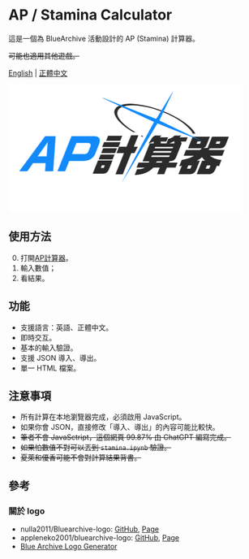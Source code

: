 # AP / Stamina Calculator

這是一個為 BlueArchive 活動設計的 AP (Stamina) 計算器。

~~可能也適用其他遊戲。~~

[English](./readme.md) | [正體中文](./readme_zh-TW.md)

![Stamina Calculator](./assets/logo_zh-TW.png)

## 使用方法

0. 打開[AP計算器](https://undecv.github.io/APCalculator/)。
1. 輸入數值；
2. 看結果。

## 功能

- 支援語言：英語、正體中文。
- 即時交互。
- 基本的輸入驗證。
- 支援 JSON 導入、導出。
- 單一 HTML 檔案。

## 注意事項

- 所有計算在本地瀏覽器完成，必須啟用 JavaScript。
- 如果你會 JSON，直接修改「導入、導出」的內容可能比較快。
- ~~筆者不會 JavaSctript，這個網頁 99.87% 由 ChatGPT 編寫完成。~~
- ~~如果怕數值不對可以丟到 `stamina.ipynb` 驗證。~~
- ~~夏萊和優香可能不會對計算結果背書。~~

## 參考

### 關於 logo

- nulla2011/Bluearchive-logo: [GitHub](https://github.com/nulla2011/Bluearchive-logo), [Page](https://lab.nulla.top/ba-logo)
- appleneko2001/bluearchive-logo: [GitHub](https://github.com/appleneko2001/bluearchive-logo), [Page](https://appleneko2001-bluearchive-logo.vercel.app/)
- [Blue Archive Logo Generator](https://symbolon.pages.dev/)
